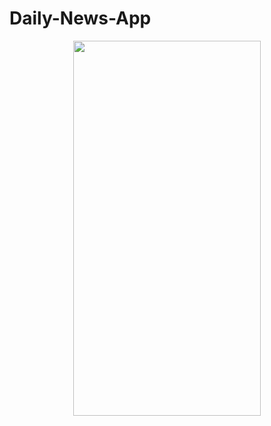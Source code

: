 # Daily-News-App

<p align="center">
<kbd><img src="https://user-images.githubusercontent.com/54215324/123648833-e8348b00-d846-11eb-877c-ed1580297aca.gif" width="300" height="600"></kbd>
</p>

